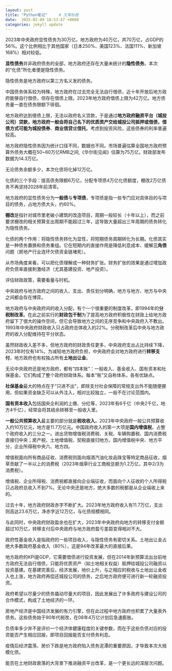 ```yaml
---
layout: post
title: "Python笔记"     # 文章标题
date:  2025-02-09 18:53:47 +0800
categories: jekyll update
---
```



2023年中央政府显性债务为30万亿，地方政府为40万亿，共70万亿，占GDP的56%。这个比例相比于其他国家（日本250%、美国123%、法国111%、新加坡168%）相对较低。

**显性债务**并非政府债务的全部，地方政府还存在大量未统计的**隐性债务**。本次的“化债”所化者便是隐性债务。

隐性债务是地方政府以第三方名义发的债务。

中国债务体系较为特殊，地方政府在过去完全无法自行借债，近十年开放后地方政府能够自行借债，但存在借债上限。2023年地方政府借债上限为42万亿。地方债务量一直在债务限额下徘徊。

地方政府达到借债上限，无法以政府名义贷款，于是通过**地方政府融资平台（城投公司）**贷款，地方政府一般会将自己名下的优质资产交给城投公司抵押或借债，借债方式可能为**城投债券**、**商业信贷**或**信托**。考虑到投资风险，这些债券的利率普遍较高。

地方政府隐性债务因为统计口径不同，数据也不同。市场普遍估算全国地方政府预算外债务大概在50~60万亿RMB之间,《华尔街见闻》估算为75万亿，财政部发布数据为14.3万亿。

无论债务余额多少，本次化债将化掉12万亿。

化债的三个手段：提高债务限额6万亿，分配专项债4万亿化债额度，棚改2万亿债务不再坚持2028年前清零。

地方政府的显性债务分为**一般债**与**专项债**，专项债是指一些专门应对具体目的与项目的债务，占地方债大头，约60%。

**棚改**是指针对城市里老破小建筑的改造项目，周期一般较长（十年以上），而之前要求棚改的相关预算支出周期不能超过三年，这导致大量超出三年周期的债务转化为隐性债务。

化债的两个作用：将隐性债务转化为显性，将短期债务周期转化为长期。化债其实是一种债务置换和债务重组。它在短期内的直接作用是降低利息成本、缓解**三角债**问题（房地产行业连环欠债资金链堵死）。

从市场角度来看，可以把化债理解成一种财务扩张。财务扩张的效果是通过增加政府负债率直接刺激经济（尤其基建投资、地产投资）。

评估财政政策，需要看量与时机。

中央政府与地方政府之间的收入、支出、责任划分明确，地方与地方、地方与中央之间都会存在博弈。

地方政府与中央政府间的收入分配，有个一个很重要的制度改革，即1994年的**分税制改革**。在此之前实行的**财政包干制**为了提高地方政府积极性在财政上给地方政府留下了很大的操作空间，但它会导致地方之间的无序竞争和中央政府入不敷出。1993年中央政府财政收入只占政府总体收入的22%。分税制改革后中央与地方政府的收入分配维持在平分状态。

虽然财政收入差不多，但地方政府的财政责任更多，中央政府支出占比持续下降，2023年时仅有14%。为减轻地方政府负担，中央政府会对地方政府进行**转移支付**，地方政府也有权独占所有**土地出让金**。

无论中央政府还是地方政府，都有“四本账”：一般收入、基金收入、国有资本和社保基金。它们构成了整个政府财政体系。每本“账”又自称体系，各有优缺点。

**社保基金**最大的特点在于“只进不出”，即除支付社会保障的常规支出外不能随便挪用，但如果资金缺乏可以从外注入，相对比较独立，一般不在讨论范围内。

**国有资本收入**包括国央企利润的上缴、分红等，2023年有6千亿（中央2千亿，地方4千亿），经常会将其结余转移至一般收入里。

**一般公共预算收入**最主要的部分就是**税收收入**。2023年中央政府一般公共预算收入约10万亿元，地方是11.7万亿元。中国政府收入的第一大项是**国内增值税**，占整个政府收入的三分之一。进出货物增值税消费税、关税、车辆购置税、国内消费税直接归中央；房产税、土地增值税、契税直接归地方。国内增值税中央、地方平分，企业所得税中央六、地方四。

增值税面向所有商品征收，消费税则面向烟酒汽油化妆品珠宝等特定商品征收，烟草贡献了一半以上的消费税（2023年烟草行业工商税总额为1.2万亿，其中2/3为消费税）。

增值税、企业所得税、消费税都直接向企业端征收，而面向个人征收的个人所得税只占政府总收入不到7%。无论中央还是地方，绝大多数的税都是从企业端收上来的。

过去十年，地方政府财政赤字不断扩大。2023年地方政府收入有11.7万亿，支出则高达23.6万亿，净赤字近12万亿，与化债规模相同。

与此同时，中央政府财政盈余也在扩大，2023年中央政府向地方的转移支付金额超过10万亿，转移支付后中央政府与地方政府盈亏差距变得相对不大。

政府性基金收入是指政府的一些项目收入，与隐性债务有密切关系。土地出让金占绝大多数政府基金收入（80%），这是94年改革最大的直接后果。

地方政府的KPI是GDP，它需要借债进行投资发展，但在2014年新预算法出台前地方政府无法自行借债，只能将优质资产（如土地相关权益）抵押给城投公司融资以投资基建。在基建完善后，经济发展，地价上升，与之相应的税收与土地出让金收入也上涨，地方政府再偿还城投公司的债务，之后地方政府便可进行新一轮融资投资。

政府希望以尽量少的债务撬动尽量大的项目，因此发展出了许多政府与建设公司的合作模式，构成了土地经济的一环。

房地产经济是中国经济发展的有力引擎，但在此过程中地方政府也积累了大量表外债务。这些债务始于90年代税改，在08年4万亿计划后急速膨胀。

负债率多少并不是评价一个经济体健康程度的关键参数，而在于这些负债对应的投资能否产生相应回报，即项目回报能否支付债务利息。

疫情后经济震荡、房价下跌是地方政府陷入债务泥潭的重要原因，才导致本次大规模化债。

能否在土地财政衰落的大背景下推进融资平台改革，是一个更长远的深层次问题。
